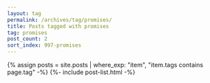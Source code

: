 ```yaml
---
layout: tag
permalink: /archives/tag/promises/
title: Posts tagged with promises
tag: promises
post_count: 2
sort_index: 997-promises
---
```

{% assign posts = site.posts | where_exp: "item", "item.tags contains page.tag" -%}
{%- include post-list.html -%}
